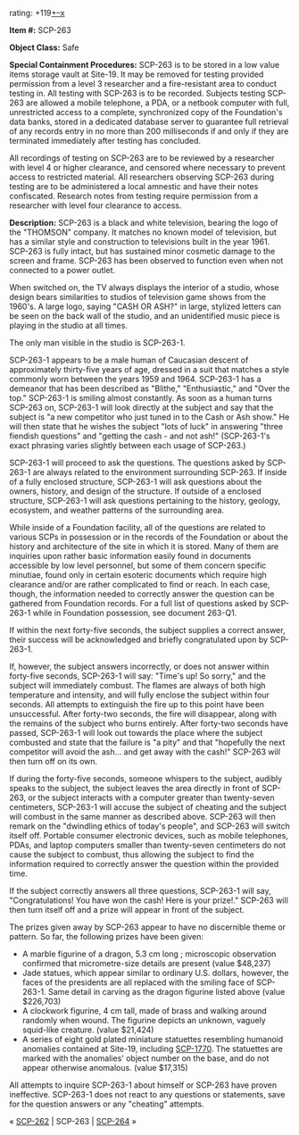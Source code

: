 rating: +119[+](javascript:; "I like it")[–](javascript:; "I don't like it")[x](javascript:; "Cancel my vote")

**Item #:** SCP-263

**Object Class:** Safe

**Special Containment Procedures:** SCP-263 is to be stored in a low value items storage vault at Site-19. It may be removed for testing provided permission from a level 3 researcher and a fire-resistant area to conduct testing in. All testing with SCP-263 is to be recorded. Subjects testing SCP-263 are allowed a mobile telephone, a PDA, or a netbook computer with full, unrestricted access to a complete, synchronized copy of the Foundation's data banks, stored in a dedicated database server to guarantee full retrieval of any records entry in no more than 200 milliseconds if and only if they are terminated immediately after testing has concluded.

All recordings of testing on SCP-263 are to be reviewed by a researcher with level 4 or higher clearance, and censored where necessary to prevent access to restricted material. All researchers observing SCP-263 during testing are to be administered a local amnestic and have their notes confiscated. Research notes from testing require permission from a researcher with level four clearance to access.

**Description:** SCP-263 is a black and white television, bearing the logo of the "THOMSON" company. It matches no known model of television, but has a similar style and construction to televisions built in the year 1961. SCP-263 is fully intact, but has sustained minor cosmetic damage to the screen and frame. SCP-263 has been observed to function even when not connected to a power outlet.

When switched on, the TV always displays the interior of a studio, whose design bears similarities to studios of television game shows from the 1960's. A large logo, saying "CASH OR ASH?" in large, stylized letters can be seen on the back wall of the studio, and an unidentified music piece is playing in the studio at all times.

The only man visible in the studio is SCP-263-1.

SCP-263-1 appears to be a male human of Caucasian descent of approximately thirty-five years of age, dressed in a suit that matches a style commonly worn between the years 1959 and 1964. SCP-263-1 has a demeanor that has been described as "Blithe," "Enthusiastic," and "Over the top." SCP-263-1 is smiling almost constantly. As soon as a human turns SCP-263 on, SCP-263-1 will look directly at the subject and say that the subject is "a new competitor who just tuned in to the Cash or Ash show." He will then state that he wishes the subject "lots of luck" in answering "three fiendish questions" and "getting the cash - and not ash!" (SCP-263-1's exact phrasing varies slightly between each usage of SCP-263.)

SCP-263-1 will proceed to ask the questions. The questions asked by SCP-263-1 are always related to the environment surrounding SCP-263. If inside of a fully enclosed structure, SCP-263-1 will ask questions about the owners, history, and design of the structure. If outside of a enclosed structure, SCP-263-1 will ask questions pertaining to the history, geology, ecosystem, and weather patterns of the surrounding area.

While inside of a Foundation facility, all of the questions are related to various SCPs in possession or in the records of the Foundation or about the history and architecture of the site in which it is stored. Many of them are inquiries upon rather basic information easily found in documents accessible by low level personnel, but some of them concern specific minutiae, found only in certain esoteric documents which require high clearance and/or are rather complicated to find or reach. In each case, though, the information needed to correctly answer the question can be gathered from Foundation records. For a full list of questions asked by SCP-263-1 while in Foundation possession, see document 263-Q1.

If within the next forty-five seconds, the subject supplies a correct answer, their success will be acknowledged and briefly congratulated upon by SCP-263-1.

If, however, the subject answers incorrectly, or does not answer within forty-five seconds, SCP-263-1 will say: "Time's up! So sorry," and the subject will immediately combust. The flames are always of both high temperature and intensity, and will fully enclose the subject within four seconds. All attempts to extinguish the fire up to this point have been unsuccessful. After forty-two seconds, the fire will disappear, along with the remains of the subject who burns entirely. After forty-two seconds have passed, SCP-263-1 will look out towards the place where the subject combusted and state that the failure is "a pity" and that "hopefully the next competitor will avoid the ash… and get away with the cash!" SCP-263 will then turn off on its own.

If during the forty-five seconds, someone whispers to the subject, audibly speaks to the subject, the subject leaves the area directly in front of SCP-263, or the subject interacts with a computer greater than twenty-seven centimeters, SCP-263-1 will accuse the subject of cheating and the subject will combust in the same manner as described above. SCP-263 will then remark on the "dwindling ethics of today's people", and SCP-263 will switch itself off. Portable consumer electronic devices, such as mobile telephones, PDAs, and laptop computers smaller than twenty-seven centimeters do not cause the subject to combust, thus allowing the subject to find the information required to correctly answer the question within the provided time.

If the subject correctly answers all three questions, SCP-263-1 will say, "Congratulations! You have won the cash! Here is your prize!." SCP-263 will then turn itself off and a prize will appear in front of the subject.

The prizes given away by SCP-263 appear to have no discernible theme or pattern. So far, the following prizes have been given:

*   A marble figurine of a dragon, 5.3 cm long ; microscopic observation confirmed that micrometre-size details are present (value $48,237)
*   Jade statues, which appear similar to ordinary U.S. dollars, however, the faces of the presidents are all replaced with the smiling face of SCP-263-1. Same detail in carving as the dragon figurine listed above (value $226,703)
*   A clockwork figurine, 4 cm tall, made of brass and walking around randomly when wound. The figurine depicts an unknown, vaguely squid-like creature. (value $21,424)
*   A series of eight gold plated miniature statuettes resembling humanoid anomalies contained at Site-19, including [SCP-1770](/scp-1770). The statuettes are marked with the anomalies' object number on the base, and do not appear otherwise anomalous. (value $17,315)

All attempts to inquire SCP-263-1 about himself or SCP-263 have proven ineffective. SCP-263-1 does not react to any questions or statements, save for the question answers or any "cheating" attempts.

« [SCP-262](/scp-262) | SCP-263 | [SCP-264](/scp-264) »